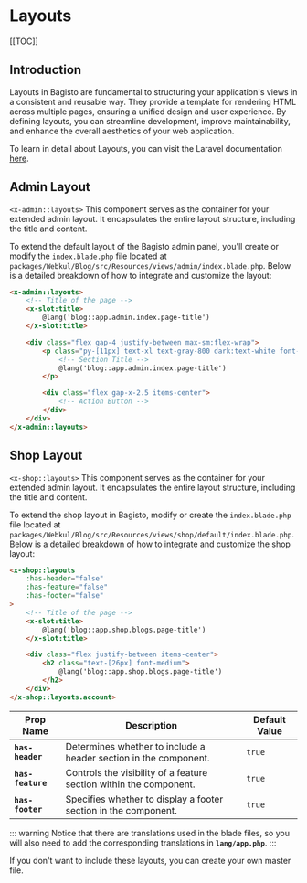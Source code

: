 # Layouts

[[TOC]]

## Introduction

Layouts in Bagisto are fundamental to structuring your application's views in a consistent and reusable way. They provide a template for rendering HTML across multiple pages, ensuring a unified design and user experience. By defining layouts, you can streamline development, improve maintainability, and enhance the overall aesthetics of your web application.

To learn in detail about Layouts, you can visit the Laravel documentation [here](https://laravel.com/docs/11.x/blade).

## Admin Layout

`<x-admin::layouts>` This component serves as the container for your extended admin layout. It encapsulates the entire layout structure, including the title and content.

To extend the default layout of the Bagisto admin panel, you'll create or modify the `index.blade.php` file located at `packages/Webkul/Blog/src/Resources/views/admin/index.blade.php`. Below is a detailed breakdown of how to integrate and customize the layout:

```html
<x-admin::layouts>
    <!-- Title of the page -->
    <x-slot:title>
        @lang('blog::app.admin.index.page-title')
    </x-slot:title>

    <div class="flex gap-4 justify-between max-sm:flex-wrap">
        <p class="py-[11px] text-xl text-gray-800 dark:text-white font-bold">
            <!-- Section Title -->
            @lang('blog::app.admin.index.page-title')
        </p> 

        <div class="flex gap-x-2.5 items-center">
            <!-- Action Button -->
        </div>
    </div>
</x-admin::layouts>
```

## Shop Layout

`<x-shop::layouts>` This component serves as the container for your extended admin layout. It encapsulates the entire layout structure, including the title and content.

To extend the shop layout in Bagisto, modify or create the `index.blade.php` file located at `packages/Webkul/Blog/src/Resources/views/shop/default/index.blade.php`. Below is a detailed breakdown of how to integrate and customize the shop layout:

```html
<x-shop::layouts
	:has-header="false"
	:has-feature="false"
	:has-footer="false"
>
    <!-- Title of the page -->
    <x-slot:title>
        @lang('blog::app.shop.blogs.page-title')
    </x-slot:title>

    <div class="flex justify-between items-center">
        <h2 class="text-[26px] font-medium">
            @lang('blog::app.shop.blogs.page-title')
        </h2>
    </div>
</x-shop::layouts.account>
```

| Prop Name   | Description                                                        | Default Value |
|-------------|--------------------------------------------------------------------|---------------|
| **`has-header`** | Determines whether to include a header section in the component.   | `true`        |
| **`has-feature`** | Controls the visibility of a feature section within the component. | `true`        |
| **`has-footer`**  | Specifies whether to display a footer section in the component.    | `true`        |

::: warning
Notice that there are translations used in the blade files, so you will also need to add the corresponding translations in **`lang/app.php`**.
:::

If you don't want to include these layouts, you can create your own master file.